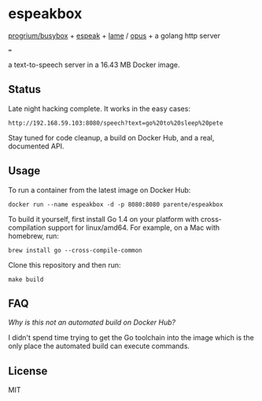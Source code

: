 # espeakbox

[progrium/busybox](https://github.com/progrium/busybox) + [espeak](http://espeak.sourceforge.net/) + [lame](http://lame.sourceforge.net/) / [opus](http://www.opus-codec.org/) + a golang http server

`=`

a text-to-speech server in a 16.43 MB Docker image.

## Status

Late night hacking complete. It works in the easy cases:

```
http://192.168.59.103:8080/speech?text=go%20to%20sleep%20pete
```

Stay tuned for code cleanup, a build on Docker Hub, and a real, documented API.

## Usage

To run a container from the latest image on Docker Hub:

```
docker run --name espeakbox -d -p 8080:8080 parente/espeakbox
```

To build it yourself, first install Go 1.4 on your platform with cross-compilation support for linux/amd64. For example, on a Mac with homebrew, run:

``` 
brew install go --cross-compile-common
```

Clone this repository and then run:

```
make build
```

## FAQ

*Why is this not an automated build on Docker Hub?*

I didn't spend time trying to get the Go toolchain into the image which is the only place the automated build can execute commands.

## License

MIT